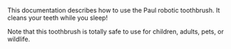This documentation describes how to use the Paul robotic toothbrush. It cleans your teeth while you sleep!

Note that this toothbrush is totally safe to use for children, adults, pets, or wildlife.
